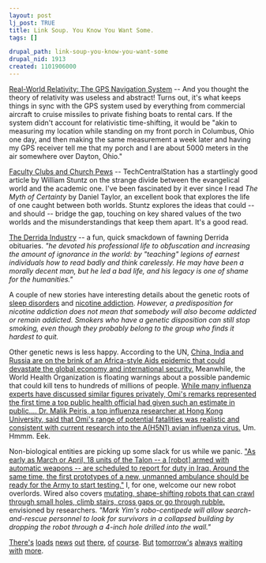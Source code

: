 ```yaml
--- 
layout: post
lj_post: TRUE
title: Link Soup. You Know You Want Some.
tags: []

drupal_path: link-soup-you-know-you-want-some
drupal_nid: 1913
created: 1101906000
---
```

<A HREF="http://www-astronomy.mps.ohio-state.edu/~pogge/Ast162/Unit5/gps.html">Real-World Relativity: The GPS Navigation System</a> -- And you thought the theory of relativity was useless and abstract! Turns out, it's what keeps things in sync with the GPS system used by everything from commercial aircraft to cruise missiles to private fishing boats to rental cars. If the system didn't account for relativistic time-shifting, it would be "akin to measuring my location while standing on my front porch in Columbus, Ohio one day, and then making the same measurement a week later and having my GPS receiver tell me that my porch and I are about 5000 meters in the air somewhere over Dayton, Ohio."

<a href="http://www.techcentralstation.com/112904A.html">Faculty Clubs and Church Pews</a> -- TechCentralStation has a startlingly good article by William Stuntz on the strange divide between the evangelical world and the academic one. I've been fascinated by it ever since I read <i>The Myth of Certainty</i> by Daniel Taylor, an excellent book that explores the life of one caught between both worlds. Stuntz explores the ideas that could -- and should -- bridge the gap, touching on key shared values of the two worlds and the misunderstandings that keep them apart. It's a good read.

<a href="http://www.butterfliesandwheels.com/articleprint.php?num=95">The Derrida Industry</a> -- a fun, quick smackdown of fawning Derrida obituaries. <i>"he devoted his professional life to obfuscation and increasing the amount of ignorance in the world: by "teaching" legions of earnest individuals how to read badly and think carelessly. He may have been a morally decent man, but he led a bad life, and his legacy is one of shame for the humanities."</i>

A couple of new stories have interesting details about the genetic roots of <a href="http://www.wired.com/news/medtech/0,1286,65839,00.html">sleep disorders</a> and <a href="http://feed.proteinos.com/002437.html">nicotine addiction</a>. <i>However, a predisposition for nicotine addiction does not mean that somebody will also become addicted or remain addicted. Smokers who have a genetic disposition can still stop smoking, even though they probably belong to the group who finds it hardest to quit.</i> 

Other genetic news is less happy. According to the UN, <a href="http://www.timesonline.co.uk/article/0,,3-1383404,00.html">China, India and Russia are on the brink of an Africa-style Aids epidemic that could devastate the global economy and international security.</a> Meanwhile, the World Health Organization is floating warnings about a possible pandemic that could kill tens to hundreds of millions of people. <a href="http://www.iht.com/articles/2004/11/29/news/flu.html">While many influenza experts have discussed similar figures privately, Omi's remarks represented the first time a top public health official had given such an estimate in public.... Dr. Malik Peiris, a top influenza researcher at Hong Kong University, said that Omi's range of potential fatalities was realistic and consistent with current research into the A(H5N1) avian influenza virus.</a> Um. Hmmm. Eek.

Non-biological entities are picking up some slack for us while we panic. <a href="http://www.wired.com/news/technology/0,1282,65885,00.html">"As early as March or April, 18 units of the Talon -- a [robot] armed with automatic weapons -- are scheduled to report for duty in Iraq. Around the same time, the first prototypes of a new, unmanned ambulance should be ready for the Army to start testing."</a> I, for one, welcome our new robot overlords. Wired also covers <a href="http://www.wired.com/news/technology/0,1282,65866,00.html?tw=wn_tophead_5">mutating, shape-shifting robots that can crawl through small holes, climb stairs, cross gaps or go through rubble.</a> envisioned by researchers. <i>"Mark  Yim's robo-centipede will allow search-and-rescue personnel to look for survivors in a collapsed building by dropping the robot through a 4-inch hole drilled into the wall."</i>

<a href="http://www.iht.com/articles/2004/12/01/news/japan.html">There's</a> <a href="http://story.news.yahoo.com/news?tmpl=story&u=/nm/20041201/od_nm/crime_japan_hostesses_dc_1&cid=573">loads</a> <a href="http://feed.proteinos.com/002438.html">news</a> <a href="http://www.nti.org/d_newswire/issues/2004_11_30.html#B1659166">out</a> <a href="http://www.marketingvox.com/archives/2004/12/01/blog_most_looked_up_word_on_web/">there</a>, <a href="http://www.wired.com/news/technology/0,1282,65818,00.html">of</a> <a href="http://www.businessweek.com/magazine/content/04_49/b3911074_mz017.htm">course</a>. <a href="http://www.theatlantic.com/doc/200412/fallows">But</a> <a href="http://www.steynonline.com/pageprint.cfm?edit_id=70">tomorrow's</a> <a href="http://news.com.com/New+microscope+could+focus+nanotech+dream/2100-7337_3-5471939.html?tag=nefd.lede">always</a> <a href="http://feed.proteinos.com/002434.html">waiting</a> <a href="http://news.biocompare.com/newsstory.asp?id=60196">with</a> <a href="http://www.nti.org/d_newswire/issues/2004/10/7/401a8a58-9cd9-4271-a424-9d85ff36c166.html">more</a>.
